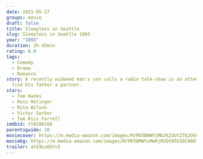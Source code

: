 ```yaml
---
date: 2021-05-27
groups: movie
draft: false
title: Sleepless in Seattle
slug: Sleepless in Seattle 1993
year: "1993"
duration: 1h 45min
rating: 6.8
tags:
  - Comedy
  - Drama
  - Romance
story: A recently widowed man's son calls a radio talk-show in an attempt to
  find his father a partner.
stars:
  - Tom Hanks
  - Ross Malinger
  - Rita Wilson
  - Victor Garber
  - Tom Riis Farrell
imdbid: tt0108160
parentsguide: 10
moviecover: https://m.media-amazon.com/images/M/MV5BNWY1MDJkZGUtZTE2OS00ODZiLTlmNzQtMDZjNzM2ZjkwM2QxXkEyXkFqcGdeQXVyMTMxODk2OTU@._V1_FMjpg_UX968_.jpg
moviebg: https://m.media-amazon.com/images/M/MV5BMWYxMmRjM2QtNTU3OC00OTU3LWJmMjgtNzE5ZGEwNWJhODhkXkEyXkFqcGdeQXVyNjUwNzk3NDc@._V1_FMjpg_UX599_.jpg
trailer: ahI9LaOGYcE
---
```

